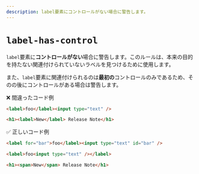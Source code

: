 ```yaml
---
description: label要素にコントロールがない場合に警告します。
---
```


# `label-has-control`

`label`要素に**コントロールがない**場合に警告します。このルールは、本来の目的を持たない関連付けられていないラベルを見つけるために使用します。

また、`label`要素に関連付けられるのは**最初の**コントロールのみであるため、そのの後にコントロールがある場合は警告します。

<!-- textlint-disable ja-technical-writing/ja-no-mixed-period -->

❌ 間違ったコード例

```html
<label>foo</label><input type="text" />

<h1><label>New</label> Release Note</h1>
```

✅ 正しいコード例

```html
<label for="bar">foo</label><input type="text" id="bar" />

<label>foo<input type="text" /></label>

<h1><span>New</span> Release Note</h1>
```

<!-- textlint-enable ja-technical-writing/ja-no-mixed-period -->
